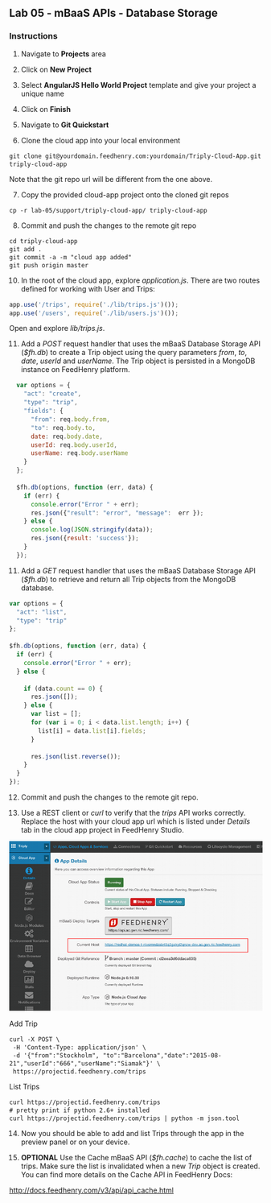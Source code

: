 ## Lab 05 - mBaaS APIs - Database Storage

### Instructions
1. Navigate to **Projects** area

2. Click on **New Project**

3. Select **AngularJS Hello World Project** template and give your project a unique name

4. Click on **Finish**

5. Navigate to **Git Quickstart**

6. Clone the cloud app into your local environment

  ```shell
  git clone git@yourdomain.feedhenry.com:yourdomain/Triply-Cloud-App.git triply-cloud-app
  ```

  Note that the git repo url will be different from the one above.

7. Copy the provided cloud-app project onto the cloned git repos

  ```shell
  cp -r lab-05/support/triply-cloud-app/ triply-cloud-app
  ```

8. Commit and push the changes to the remote git repo

  ```shell
  cd triply-cloud-app
  git add .
  git commit -a -m "cloud app added"
  git push origin master
  ```

10. In the root of the cloud app, explore *application.js*. There are two routes defined for working with User and Trips:

  ```javascript
  app.use('/trips', require('./lib/trips.js')());
  app.use('/users', require('./lib/users.js')());
  ```

  Open and explore *lib/trips.js*.

11. Add a *POST* request handler that uses the mBaaS Database Storage API (*$fh.db*) to create a Trip object using the query parameters *from*, *to*, *date*, *userId* and *userName*. The Trip object is persisted in a MongoDB instance on FeedHenry platform.

  ```javascript
    var options = {
      "act": "create",
      "type": "trip",
      "fields": {
        "from": req.body.from,
        "to": req.body.to,
        date: req.body.date,
        userId: req.body.userId,
        userName: req.body.userName
      }
    };

    $fh.db(options, function (err, data) {
      if (err) {
        console.error("Error " + err);
        res.json({"result": "error", "message":  err });
      } else {
        console.log(JSON.stringify(data));
        res.json({result: 'success'});
      }
    });
  ```


11. Add a *GET* request handler that uses the mBaaS Database Storage API (*$fh.db*) to retrieve and return all Trip objects from the MongoDB database.

  ```javascript
  var options = {
    "act": "list",
    "type": "trip"
  };

  $fh.db(options, function (err, data) {
    if (err) {
      console.error("Error " + err);
    } else {

      if (data.count == 0) {
        res.json([]);
      } else {
        var list = [];
        for (var i = 0; i < data.list.length; i++) {
          list[i] = data.list[i].fields;
        }

        res.json(list.reverse());
      }
    }
  });
```

12. Commit and push the changes to the remote git repo.

13. Use a REST client or *curl* to verify that the *trips* API works correctly. Replace the host with your cloud app url which is listed under *Details* tab in the cloud app project in FeedHenry Studio.

  ![Cloud App Host URL](https://github.com/rhnordics/feedhenry-training/blob/master/images/project-host-url.png?raw=true)

  Add Trip
  ```shell
  curl -X POST \
   -H 'Content-Type: application/json' \
   -d '{"from":"Stockholm", "to":"Barcelona","date":"2015-08-21","userId":"666","userName":"Siamak"}' \
   https://projectid.feedhenry.com/trips
  ```

  List Trips
  ```shell
  curl https://projectid.feedhenry.com/trips
  # pretty print if python 2.6+ installed
  curl https://projectid.feedhenry.com/trips | python -m json.tool
  ```

14. Now you should be able to add and list Trips through the app in the preview panel or on your device.

15. **OPTIONAL** Use the Cache mBaaS API (*$fh.cache*) to cache the list of trips. Make sure the list is invalidated when a new *Trip* object is created. You can find more details on the Cache API in FeedHenry Docs:

  http://docs.feedhenry.com/v3/api/api_cache.html
